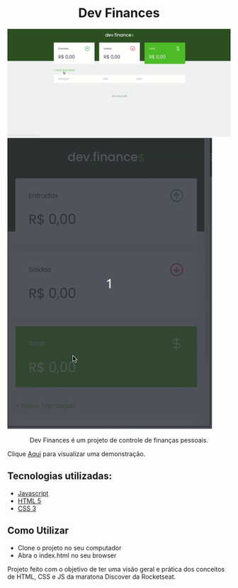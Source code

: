 <h1 align="center">Dev Finances</h1>

<img src="./github-img/finance.gif">

<img src="./github-img/finance-mobile.gif">

<p align="center">Dev Finances é um projeto de controle de finanças pessoais.</p>

<p>Clique <a href="https://personfinances.netlify.app/">Aqui</a> para visualizar uma demonstração.</p>

## Tecnologias utilizadas:

- [Javascript](https://developer.mozilla.org/)
- [HTML 5](https://developer.mozilla.org/pt-BR/docs/Web/HTML)
- [CSS 3](https://developer.mozilla.org/pt-BR/docs/Web/CSS)

## Como Utilizar

- Clone o projeto no seu computador
- Abra o index.html no seu browser

<p align="start">Projeto feito com o objetivo de ter uma visão geral e prática dos conceitos de HTML, CSS e JS da maratona Discover da Rocketseat.</p>
